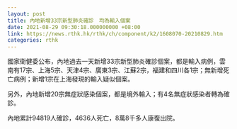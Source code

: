 ```yaml
---
layout: post
title: 內地新增33宗新型肺炎確診　均為輸入個案
date: 2021-08-29 09:30:18.000000000 +08:00
link: https://news.rthk.hk/rthk/ch/component/k2/1608070-20210829.htm
categories: rthk
---
```


國家衛健委公布，內地過去一天新增33宗新型肺炎確診個案，都是輸入病例，雲南有17宗、上海5宗、天津4宗、廣東3宗、江蘇2宗，福建和四川各1宗；無新增死亡病例；新增1宗在上海發現的輸入疑似個案。

另外，內地新增20宗無症狀感染個案，都是境外輸入；有4名無症狀感染者轉為確診。

內地累計94819人確診，4636人死亡，8萬8千多人康復出院。
